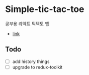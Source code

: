# Simple-tic-tac-toe

공부용 리액트 틱택토 앱

- [link](https://react.dev/learn/tutorial-tic-tac-toe)

## Todo

- [ ] add history things
- [ ] upgrade to redux-toolkit
